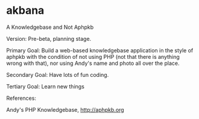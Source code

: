 # akbana
A Knowledgebase and Not Aphpkb

Version:  Pre-beta, planning stage.

Primary Goal:  Build a web-based knowledgebase application in the style of aphpkb with the condition of not using PHP (not that there is anything wrong with that), nor using Andy's name and photo all over the place.

Secondary Goal:  Have lots of fun coding.

Tertiary Goal:  Learn new things

References:

Andy's PHP Knowledgebase, http://aphpkb.org


